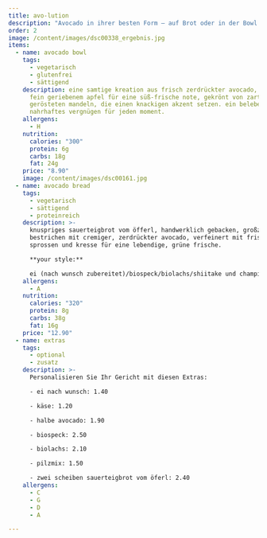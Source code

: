 ```yaml
---
title: avo-lution
description: "Avocado in ihrer besten Form – auf Brot oder in der Bowl. Frisch, cremig und voll guter Fette für Körper und Geist."
order: 2
image: /content/images/dsc00338_ergebnis.jpg
items:
  - name: avocado bowl
    tags:
      - vegetarisch
      - glutenfrei
      - sättigend
    description: eine samtige kreation aus frisch zerdrückter avocado, veredelt mit
      fein geriebenem apfel für eine süß-frische note, gekrönt von zart
      gerösteten mandeln, die einen knackigen akzent setzen. ein belebendes,
      nahrhaftes vergnügen für jeden moment.
    allergens:
      - H
    nutrition:
      calories: "300"
      protein: 6g
      carbs: 18g
      fat: 24g
    price: "8.90"
    image: /content/images/dsc00161.jpg
  - name: avocado bread
    tags:
      - vegetarisch
      - sättigend
      - proteinreich
    description: >-
      knuspriges sauerteigbrot vom öfferl, handwerklich gebacken, großzügig
      bestrichen mit cremiger, zerdrückter avocado, verfeinert mit frischen
      sprossen und kresse für eine lebendige, grüne frische.

      **your style:**

      ei (nach wunsch zubereitet)/biospeck/biolachs/shiitake und champignons pilze
    allergens:
      - A
    nutrition:
      calories: "320"
      protein: 8g
      carbs: 38g
      fat: 16g
    price: "12.90"
  - name: extras
    tags:
      - optional
      - zusatz
    description: >-
      Personalisieren Sie Ihr Gericht mit diesen Extras:

      - ei nach wunsch: 1.40

      - käse: 1.20

      - halbe avocado: 1.90

      - biospeck: 2.50

      - biolachs: 2.10

      - pilzmix: 1.50

      - zwei scheiben sauerteigbrot vom öferl: 2.40
    allergens:
      - C
      - G
      - D
      - A

---
```

